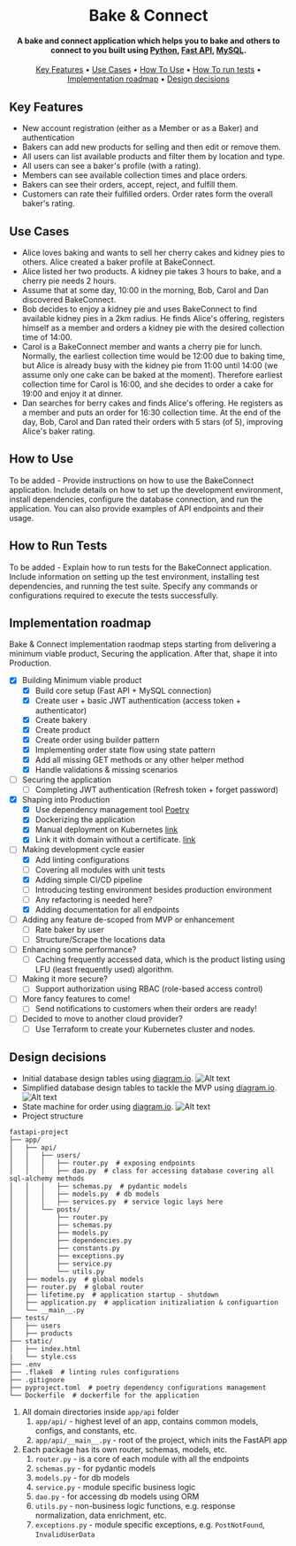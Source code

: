 <h1 align="center">
  <br>
  Bake & Connect
  <br>
</h1>

<h4 align="center">A bake and connect application which helps you to bake and others to connect to you built using <a href="https://go.dev" target="_blank">Python</a>, <a href="https://fastapi.tiangolo.com" target="_blank">Fast API</a>, <a href="https://www.mysql.com" target="_blank">MySQL</a>.</h4>

<p align="center">
  <a href="#key-features">Key Features</a> •
  <a href="#use-cases">Use Cases</a> •
  <a href="#how-to-use">How To Use</a> •
  <a href="#how-to-run-tests">How To run tests</a> •
  <a href="#implementation-roadmap">Implementation roadmap</a> •
  <a href="#design">Design decisions</a>
</p>

## Key Features
- New account registration (either as a Member or as a Baker) and authentication
- Bakers can add new products for selling and then edit or remove them.
- All users can list available products and filter them by location and type.
- All users can see a baker's profile (with a rating).
- Members can see available collection times and place orders.
- Bakers can see their orders, accept, reject, and fulfill them.
- Customers can rate their fulfilled orders. Order rates form the overall baker's rating.

## Use Cases
- Alice loves baking and wants to sell her cherry cakes and kidney pies to others. Alice
created a baker profile at BakeConnect.
- Alice listed her two products. A kidney pie takes 3 hours to bake, and a cherry pie needs 2 hours.
- Assume that at some day, 10:00 in the morning, Bob, Carol and Dan discovered
BakeConnect.
- Bob decides to enjoy a kidney pie and uses BakeConnect to find available kidney pies in
a 2km radius. He finds Alice's offering, registers himself as a member and orders a
kidney pie with the desired collection time of 14:00.
- Carol is a BakeConnect member and wants a cherry pie for lunch. Normally, the earliest
collection time would be 12:00 due to baking time, but Alice is already busy with the
kidney pie from 11:00 until 14:00 (we assume only one cake can be baked at the
moment). Therefore earliest collection time for Carol is 16:00, and she decides to
order a cake for 19:00 and enjoy it at dinner.
- Dan searches for berry cakes and finds Alice's offering. He registers as a member
and puts an order for 16:30 collection time.
At the end of the day, Bob, Carol and Dan rated their orders with 5 stars (of 5),
improving Alice's baker rating.

## How to Use
To be added - Provide instructions on how to use the BakeConnect application. Include details on how to set up the development environment, install dependencies, configure the database connection, and run the application. You can also provide examples of API endpoints and their usage.

## How to Run Tests
To be added - Explain how to run tests for the BakeConnect application. Include information on setting up the test environment, installing test dependencies, and running the test suite. Specify any commands or configurations required to execute the tests successfully.

## Implementation roadmap
Bake & Connect implementation raodmap steps starting from delivering a minimum viable product, Securing the application. After that, shape it into Production.
- [x] Building Minimum viable product
  - [x] Build core setup (Fast API + MySQL connection)
  - [x] Create user + basic JWT authentication (access token + authenticator)
  - [x] Create bakery
  - [x] Create product
  - [x] Create order using builder pattern
  - [x] Implementing order state flow using state pattern
  - [x] Add all missing GET methods or any other helper method
  - [x] Handle validations & missing scenarios
- [ ] Securing the application
  - [ ] Completing JWT authentication (Refresh token + forget password)
- [x] Shaping into Production
  - [x] Use dependency management tool [Poetry](https://python-poetry.org/)
  - [x] Dockerizing the application
  - [x] Manual deployment on Kubernetes [link](http://34.163.86.145/)
  - [x] Link it with domain without a certificate. [link](http://bake-connect.com/)
- [ ] Making development cycle easier
  - [x] Add linting configurations
  - [ ] Covering all modules with unit tests
  - [x] Adding simple CI/CD pipeline
  - [ ] Introducing testing environment besides production environment
  - [ ] Any refactoring is needed here?
  - [x] Adding documentation for all endpoints
- [ ] Adding any feature de-scoped from MVP or enhancement
  - [ ] Rate baker by user
  - [ ] Structure/Scrape the locations data
- [ ] Enhancing some performance?
  - [ ] Caching frequently accessed data, which is the product listing using LFU (least frequently used) algorithm.
- [ ] Making it more secure?
  - [ ] Support authorization using RBAC (role-based access control)
- [ ] More fancy features to come!
  - [ ] Send notifications to customers when their orders are ready!
- [ ] Decided to move to another cloud provider?
  - [ ] Use Terraform to create your Kubernetes cluster and nodes.

## Design decisions
- Initial database design tables using [diagram.io](https://app.diagrams.net). ![Alt text](./static/images/database-design.png "Database design")
- Simplified database design tables to tackle the MVP using [diagram.io](https://app.diagrams.net). ![Alt text](./static/images/simplified-database-design.png "Simplified Database design")
- State machine for order using [diagram.io](https://app.diagrams.net). ![Alt text](./static/images/order-state.png "Order state machine")
- Project structure
```
fastapi-project
├── app/
│   ├── api/
│   │   ├── users/
│   │   │   ├── router.py  # exposing endpoints
│   │   │   ├── dao.py  # class for accessing database covering all sql-alchemy methods
│   │   │   ├── schemas.py  # pydantic models
│   │   │   ├── models.py  # db models
│   │   │   ├── services.py  # service logic lays here
│   │   └── posts/
│   │       ├── router.py
│   │       ├── schemas.py
│   │       ├── models.py
│   │       ├── dependencies.py
│   │       ├── constants.py
│   │       ├── exceptions.py
│   │       ├── service.py
│   │       └── utils.py
│   ├── models.py  # global models
│   ├── router.py  # global router
│   ├── lifetime.py  # application startup - shutdown
│   ├── application.py  # application initizaliation & configuartion
│   └── __main__.py
├── tests/
│   ├── users
│   ├── products
├── static/
│   ├── index.html
|   └── style.css
├── .env
├── .flake8  # linting rules configurations
├── .gitignore
├── pyproject.toml  # poetry dependency configurations management
└── Dockerfile  # dockerfile for the application
```
1. All domain directories inside `app/api` folder
   1. `app/api/` - highest level of an app, contains common models, configs, and constants, etc.
   2. `app/api/__main__.py` - root of the project, which inits the FastAPI app
2. Each package has its own router, schemas, models, etc.
   1. `router.py` - is a core of each module with all the endpoints
   2. `schemas.py` - for pydantic models
   3. `models.py` - for db models
   4. `service.py` - module specific business logic  
   5. `dao.py` - for accessing db models using ORM
   6. `utils.py` - non-business logic functions, e.g. response normalization, data enrichment, etc.
   7. `exceptions.py` - module specific exceptions, e.g. `PostNotFound`, `InvalidUserData`


